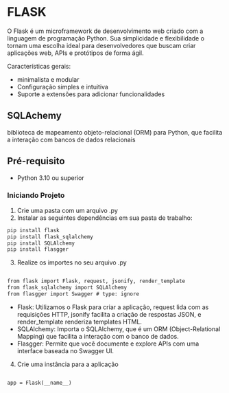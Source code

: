 # FLASK

O Flask é um microframework de desenvolvimento web criado com a linguagem de programação Python. Sua simplicidade e flexibilidade o tornam uma escolha ideal para desenvolvedores que buscam criar aplicações web, APIs e protótipos de forma ágil.

Características gerais:
- minimalista e modular 
- Configuração simples e intuitiva 
- Suporte a extensões para adicionar funcionalidades 

## SQLAchemy
biblioteca de mapeamento objeto-relacional (ORM) para Python, que facilita a interação com bancos de dados relacionais

## Pré-requisito
- Python 3.10 ou superior

### Iniciando Projeto
 

1. Crie uma pasta com um arquivo .py
2. Instalar as seguintes dependências em sua pasta de trabalho:

```python
pip install flask
pip install flask_sqlalchemy
pip install SQLAlchemy
pip install flasgger
```

3. Realize os importes no seu arquivo .py

```txt

from flask import Flask, request, jsonify, render_template
from flask_sqlalchemy import SQLAlchemy
from flasgger import Swagger # type: ignore

```

- Flask: Utilizamos o Flask para criar a aplicação, request lida com as requisições HTTP, jsonify facilita a criação de respostas JSON, e render_template renderiza templates HTML.<br>
- SQLAlchemy: Importa o SQLAlchemy, que é um ORM (Object-Relational Mapping) que facilita a interação com o banco de dados.<br>
- Flasgger: Permite que você documente e explore APIs com uma interface baseada no Swagger UI.<br>

4. Crie uma instância para a aplicação

```txt

app = Flask(__name__)

```




